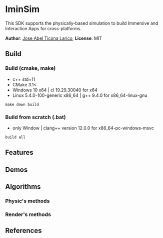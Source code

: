 # IminSim

This SDK supports the physically-based simulation to build Immersive and Interaction Apps for cross-platforms.

**Author**: [Jose Abel Ticona Larico](https://aibel18.github.io), **License**: MIT

## Build

### Build (cmake, make)
- c++ std+11
- CMake 3.1<
- Windows 10 x64 | cl 19.29.30040 for x64
- Linux 5.4.0-100-generic x86_64 | g++ 9.4.0 for x86_64-linux-gnu
```
make down build
```

### Build from scratch (.bat)
- only Window | clang++ version 12.0.0 for x86_64-pc-windows-msvc
```
build all
```

## Features

## Demos

## Algorithms

### Physic's methods

### Render's methods

## References
